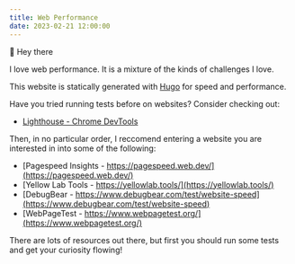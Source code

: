 ```yaml
---
title: Web Performance
date: 2023-02-21 12:00:00
---
```


👋 Hey there

I love web performance. It is a mixture of the kinds of challenges I love.

This website is statically generated with [Hugo](https://gohugo.io/) for speed and performance.

Have you tried running tests before on websites? Consider checking out:

* [Lighthouse - Chrome DevTools](https://developer.chrome.com/docs/lighthouse/overview/#devtools)

Then, in no particular order, I reccomend entering a website you are interested in into some of the following:

* [Pagespeed Insights - https://pagespeed.web.dev/](https://pagespeed.web.dev/)
* [Yellow Lab Tools - https://yellowlab.tools/](https://yellowlab.tools/)
* [DebugBear - https://www.debugbear.com/test/website-speed](https://www.debugbear.com/test/website-speed)
* [WebPageTest - https://www.webpagetest.org/](https://www.webpagetest.org/)

There are lots of resources out there, but first you should run some tests and get your curiosity flowing!

